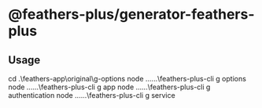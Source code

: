 # @feathers-plus/generator-feathers-plus


## Usage
cd .\feathers-app\original\g-options
node ..\..\..\feathers-plus-cli g options
node ..\..\..\feathers-plus-cli g app
node ..\..\..\feathers-plus-cli g authentication
node ..\..\..\feathers-plus-cli g service
